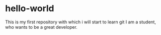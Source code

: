# hello-world
This is my first repository with which i will start to learn git
I am a student, who wants to be a great developer.
